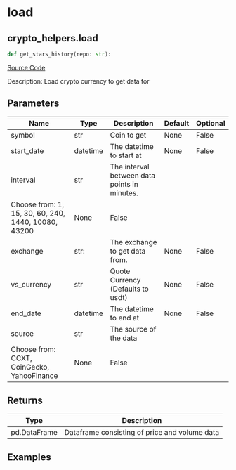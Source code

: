 # load

## crypto_helpers.load

```python
def get_stars_history(repo: str):
```
[Source Code](https://github.com/OpenBB-finance/OpenBBTerminal/tree/main/openbb_terminal/cryptocurrency/cryptocurrency_helpers.py#L473)

Description: Load crypto currency to get data for

## Parameters

| Name | Type | Description | Default | Optional |
| ---- | ---- | ----------- | ------- | -------- |
| symbol | str | Coin to get | None | False |
| start_date | datetime | The datetime to start at | None | False |
| interval | str | The interval between data points in minutes.
Choose from: 1, 15, 30, 60, 240, 1440, 10080, 43200 | None | False |
| exchange | str: | The exchange to get data from. | None | False |
| vs_currency | str | Quote Currency (Defaults to usdt) | None | False |
| end_date | datetime | The datetime to end at | None | False |
| source | str | The source of the data
Choose from: CCXT, CoinGecko, YahooFinance | None | False |

## Returns

| Type | Description |
| ---- | ----------- |
| pd.DataFrame | Dataframe consisting of price and volume data |

## Examples

